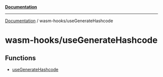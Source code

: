 [**Documentation**](../../README.md)

***

[Documentation](../../README.md) / wasm-hooks/useGenerateHashcode

# wasm-hooks/useGenerateHashcode

## Functions

- [useGenerateHashcode](functions/useGenerateHashcode.md)
